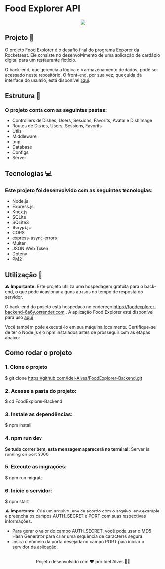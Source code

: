 # Food Explorer API

<p align="center">
  <img src="https://github.com/user-attachments/assets/d23ef7b1-21e5-42c9-9c6e-52851804597c">
</p>



## Projeto 📁
O projeto Food Explorer é o desafio final do programa Explorer da Rocketseat. Ele consiste no desenvolvimento de uma aplicação de cardápio digital para um restaurante fictício.

O back-end, que gerencia a lógica e o armazenamento de dados, pode ser acessado neste repositório. O front-end, por sua vez, que cuida da interface do usuário, está disponível [aqui](https://github.com/Idel-Alves/FoodExplorer-Frontend).

## Estrutura 📌
### O projeto conta com as seguintes pastas:
<ul>
  <li>Controllers de Dishes, Users, Sessions, Favorits, Avatar e DishImage</li>
  <li>Routes de Dishes, Users, Sessions, Favorits</li>
  <li>Utils</li>
  <li>Middleware</li>
  <li>tmp</li>
  <li>Database</li>
  <li>Configs</li>
  <li>Server</li>
</ul>

## Tecnologias 💻
### Este projeto foi desenvolvido com as seguintes tecnologias:
<ul>
  <li>Node.js</li>
  <li>Express.js</li>
  <li>Knex.js</li>
  <li>SQLite</li>
  <li>SQLite3</li>
  <li>Bcrypt.js</li>
  <li>CORS</li>
  <li>express-async-errors</li>
   <li>Multer</li>
  <li>JSON Web Token</li>
  <li>Dotenv</li>
  <li>PM2</li>
</ul>

## Utilização 🚀
⚠️ **Importante:** Este projeto utiliza uma hospedagem gratuita para o back-end, o que pode ocasionar alguns atrasos no tempo de resposta do servidor.

O back-end do projeto está hospedado no endereço https://foodexplorer-backend-6a6y.onrender.com . A aplicação Food Explorer está disponível para uso [aqui](https://foodexplorer-idel.netlify.app/)

Você também pode executá-lo em sua máquina localmente. Certifique-se de ter o Node.js e o npm instalados antes de prosseguir com as etapas abaixo:

## Como rodar o projeto

### 1. Clone o projeto
$ git clone https://github.com/Idel-Alves/FoodExplorer-Backend.git

### 2. Acesse a pasta do projeto:
$ cd FoodExplorer-Backend

### 3. Instale as dependências:
$ npm install

### 4. npm run dev
**Se tudo correr bem, esta mensagem aparecerá no terminal:**
Server is running on port 3000

### 5. Execute as migrações:
$ npm run migrate

### 6. Inicie o servidor:
$ npm start

⚠️ **Importante:** Crie um arquivo .env de acordo com o arquivo .env.example e preencha os campos AUTH_SECRET e PORT com suas respectivas informações.
<ul>
   <li>Para gerar o valor do campo AUTH_SECRET, você pode usar o MD5 Hash Generator para criar uma sequência de caracteres segura.</li>
   <li>Insira o número da porta desejada no campo PORT para iniciar o servidor da aplicação.</li>
</ul>

##

<div align="center">
  Projeto desenvolvido com ❤️ por Idel Alves 👋🏾
</div>

